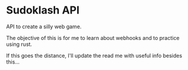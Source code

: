 # Sudoklash API
API to create a silly web game.

The objective of this is for me to learn about webhooks and to practice using rust.

If this goes the distance, I'll update the read me with useful info besides this...
